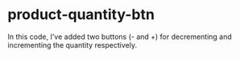 # product-quantity-btn
In this code, I've added two buttons (- and +) for decrementing and incrementing the quantity respectively.
